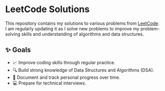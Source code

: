 # LeetCode Solutions

This repository contains my solutions to various problems from [LeetCode](https://leetcode.com/).  
I am regularly updating it as I solve new problems to improve my problem-solving skills and understanding of algorithms and data structures.

## ✨ Goals

- 📈 Improve coding skills through regular practice.
- 🔍 Build strong knowledge of Data Structures and Algorithms (DSA).
- 🧠 Document and track personal progress over time.
- 💻 Prepare for technical interviews.
